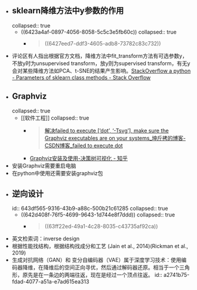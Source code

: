 - ## sklearn降维方法中y参数的作用
  collapsed:: true
	- ((6423a4af-0897-4056-8058-5c5c3e5fb60c))
	  collapsed:: true
		- >((6427eed7-ddf3-4605-adb8-73782c83c732))
- 评论区有人指出根据官方文档，降维方法中fit_transform方法有可选参数y，不放y时为unsupervised transform，放y则为supervised transform，有无y会对某些降维方法如PCA、t-SNE的结果产生影响。[StackOverflow a python - Parameters of sklearn class methods - Stack Overflow](https://stackoverflow.com/questions/62782188/parameters-of-sklearn-class-methods)
- ## Graphviz
  collapsed:: true
	- [[软件工程]]
	  collapsed:: true
		- >[解决failed to execute [‘dot’, ‘-Tsvg’], make sure the Graphviz executables are on your systems_坤斤拷的博客-CSDN博客_failed to execute dot](https://blog.csdn.net/HNUCSEE_LJK/article/details/86772806)
		- [Graphviz安装及使用-决策树可视化 - 知乎](https://zhuanlan.zhihu.com/p/268532582)
- 安装Graphviz需要重启电脑
- 在python中使用还需要安装graphviz包
- ## 逆向设计
  id:: 643df565-9316-43b9-a88c-500b21c61285
  collapsed:: true
	- ((642d408f-76f5-4699-9643-1d744e8f7ddd))
	  collapsed:: true
		- > ((63ff22ed-49a1-4c28-8035-c43735af92ca))
- 英文检索词：inverse design
- 根据性能找结构，根据结构找成分和工艺 (Jain et al., 2014)(Rickman et al., 2019)
- 生成对抗网络（GAN）和 变分自编码器（VAE）属于深度学习技术：使用编码器降维，在降维后的空间正向寻优，然后通过解码器还原。相当于一个三角形，原先是在一条边的两端往返，现在是经过一个顶点往返。
  id:: a2741b75-fdad-4077-a51a-e7ad615ea313
